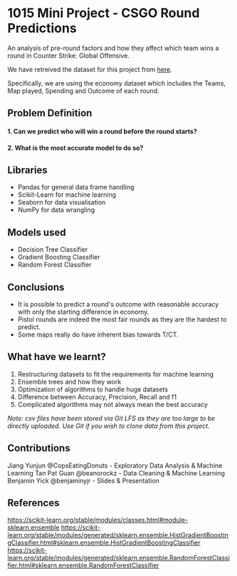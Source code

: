 # 1015 Mini Project - CSGO Round Predictions

An analysis of pre-round factors and how they affect which team wins a round in Counter Strike: Global Offensive.

We have retreived the dataset for this project from [here](https://www.kaggle.com/datasets/mateusdmachado/csgo-professional-matches).

Specifically, we are using the economy dataset which includes the Teams, Map played, Spending and Outcome of each round.


## Problem Definition

#### 1. Can we predict who will win a round before the round starts? 
#### 2. What is the most accurate model to do so?


## Libraries

* Pandas for general data frame handling
* Scikit-Learn for machine learning
* Seaborn for data visualisation
* NumPy for data wrangling

## Models used

* Decision Tree Classifier
* Gradient Boosting Classifier
* Random Forest Classifier

## Conclusions

* It is possible to predict a round's outcome with reasonable accuracy with only the starting difference in economy.
* Pistol rounds are indeed the most fair rounds as they are the hardest to predict.
* Some maps really do have inherent bias towards T/CT.

## What have we learnt?
1. Restructuring datasets to fit the requirements for machine learning
2. Ensemble trees and how they work
3. Optimization of algorithms to handle huge datasets
4. Difference between Accuracy, Precision, Recall and f1
5. Complicated algorithms may not always mean the best accuracy


*Note: csv files have been stored via Git LFS as they are too large to be directly uploaded. Use Git if you wish to clone data from this project.*

## Contributions
Jiang Yunjun @CopsEatingDonuts - Exploratory Data Analysis & Machine Learning
Tan Pat Guan @beanorockz - Data Cleaning & Machine Learning
Benjamin Yick @benjaminyjr - Slides & Presentation

## References
https://scikit-learn.org/stable/modules/classes.html#module-sklearn.ensemble
https://scikit-learn.org/stable/modules/generated/sklearn.ensemble.HistGradientBoostingClassifier.html#sklearn.ensemble.HistGradientBoostingClassifier
https://scikit-learn.org/stable/modules/generated/sklearn.ensemble.RandomForestClassifier.html#sklearn.ensemble.RandomForestClassifier
